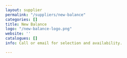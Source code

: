 ```yaml
---
layout: supplier
permalink: "/suppliers/new-balance"
categories: []
title: New Balance
logo: "/new-balance-logo.png"
website: ''
catalogues: []
info: Call or email for selection and availability.

---
```


